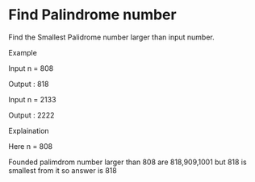 # Find Palindrome number

Find the Smallest Palidrome number larger than input number.

Example

Input n = 808

Output : 818

Input n = 2133

Output : 2222

Explaination

Here n = 808

Founded palimdrom number larger than 808 are 818,909,1001 but 818 is smallest from it so answer is 818
